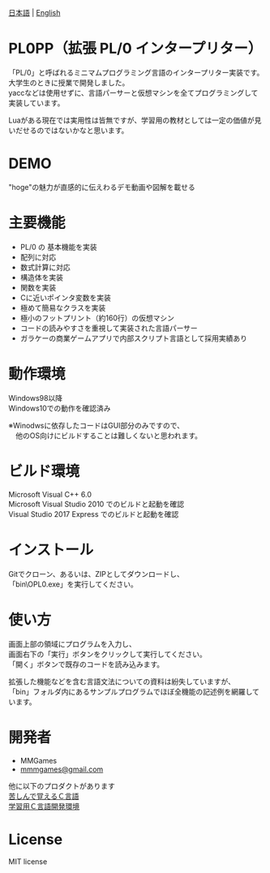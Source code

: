 
[日本語](README.md) | [English](README.en.md)

# PL0PP（拡張 PL/0 インタープリター）
 
「PL/0」と呼ばれるミニマムプログラミング言語のインタープリター実装です。  
大学生のときに授業で開発しました。  
yaccなどは使用せずに、言語パーサーと仮想マシンを全てプログラミングして実装しています。  
  
Luaがある現在では実用性は皆無ですが、学習用の教材としては一定の価値が見いだせるのではないかなと思います。  
 
# DEMO
 
"hoge"の魅力が直感的に伝えわるデモ動画や図解を載せる 
 
# 主要機能
 
* PL/0 の 基本機能を実装
* 配列に対応
* 数式計算に対応
* 構造体を実装
* 関数を実装
* Cに近いポインタ変数を実装
* 極めて簡易なクラスを実装
* 極小のフットプリント（約160行）の仮想マシン
* コードの読みやすさを重視して実装された言語パーサー
* ガラケーの商業ゲームアプリで内部スクリプト言語として採用実績あり 
 
# 動作環境

Windows98以降  
Windows10での動作を確認済み  
  
※Winodwsに依存したコードはGUI部分のみですので、  
　他のOS向けにビルドすることは難しくないと思われます。  
 
# ビルド環境

Microsoft Visual C++ 6.0  
Microsoft Visual Studio 2010 でのビルドと起動を確認  
Visual Studio 2017 Express でのビルドと起動を確認  
 
# インストール
 
 Gitでクローン、あるいは、ZIPとしてダウンロードし、  
「bin\OPL0.exe」を実行してください。  
 
# 使い方

画面上部の領域にプログラムを入力し、  
画面右下の「実行」ボタンをクリックして実行してください。  
「開く」ボタンで既存のコードを読み込みます。  
  
拡張した機能などを含む言語文法についての資料は紛失していますが、  
「bin」フォルダ内にあるサンプルプログラムでほぼ全機能の記述例を網羅しています。  

# 開発者
 
* MMGames
* mmmgames@gmail.com

他に以下のプロダクトがあります  
[苦しんで覚えるＣ言語](https://9cguide.appspot.com/)  
[学習用Ｃ言語開発環境](https://forest.watch.impress.co.jp/library/software/gakucgengo/)  
 
# License

MIT license  
